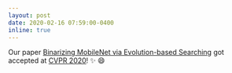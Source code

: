 ```yaml
---
layout: post
date: 2020-02-16 07:59:00-0400
inline: true
---
```


Our paper <a target="_blank" href="https://openaccess.thecvf.com/content_CVPR_2020/papers/Phan_Binarizing_MobileNet_via_Evolution-Based_Searching_CVPR_2020_paper.pdf">
              Binarizing MobileNet via Evolution-based Searching</a> got accepted at <a target="_blank" href="http://cvpr2020.thecvf.com/">
              CVPR 2020</a>! :sparkles: :smile:

<!-- Our paper [Binarizing MobileNet via Evolution-based Searching](https://openaccess.thecvf.com/content_CVPR_2020/papers/Phan_Binarizing_MobileNet_via_Evolution-Based_Searching_CVPR_2020_paper.pdf) got accepted at [CVPR 2020](http://cvpr2020.thecvf.com/")! :sparkles: :smile: -->
